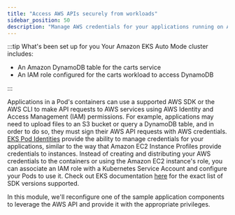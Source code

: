 ```yaml
---
title: "Access AWS APIs securely from workloads"
sidebar_position: 50
description: "Manage AWS credentials for your applications running on Amazon Elastic Kubernetes Service with EKS Pod Identity."
---
```


:::tip What's been set up for you
Your Amazon EKS Auto Mode cluster includes:

- An Amazon DynamoDB table for the carts service
- An IAM role configured for the carts workload to access DynamoDB

:::

Applications in a Pod's containers can use a supported AWS SDK or the AWS CLI to make API requests to AWS services using AWS Identity and Access Management (IAM) permissions. For example, applications may need to upload files to an S3 bucket or query a DynamoDB table, and in order to do so, they must sign their AWS API requests with AWS credentials. [EKS Pod Identities](https://docs.aws.amazon.com/eks/latest/userguide/pod-identities.html) provide the ability to manage credentials for your applications, similar to the way that Amazon EC2 Instance Profiles provide credentials to instances. Instead of creating and distributing your AWS credentials to the containers or using the Amazon EC2 instance's role, you can associate an IAM role with a Kubernetes Service Account and configure your Pods to use it. Check out EKS documentation [here](https://docs.aws.amazon.com/eks/latest/userguide/pod-id-minimum-sdk.html) for the exact list of SDK versions supported.

In this module, we'll reconfigure one of the sample application components to leverage the AWS API and provide it with the appropriate privileges.
